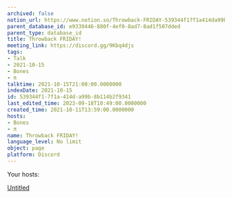 ```yaml
---
archived: false
notion_url: https://www.notion.so/Throwback-FRIDAY-539344f17f1a414da99b8b114b2f9341
parent_database_id: e9339446-880f-4ef0-8ad7-8ad1f507dded
parent_type: database_id
title: Throwback FRIDAY!
meeting_link: https://discord.gg/9Kbq4djs
tags:
- Talk
- 2021-10-15
- Bones
- π
talktime: 2021-10-15T21:00:00.0000000
indexDate: 2021-10-15
id: 539344f1-7f1a-414d-a99b-8b114b2f9341
last_edited_time: 2023-09-18T10:49:00.0000000
created_time: 2021-10-11T13:59:00.0000000
hosts:
- Bones
- π
name: Throwback FRIDAY!
language_level: No limit
object: page
platform: Discord
---
```




Your hosts:

[Untitled](https://www.notion.so/482e61b02b9c4456b2b4fe86bb7544c6)   





